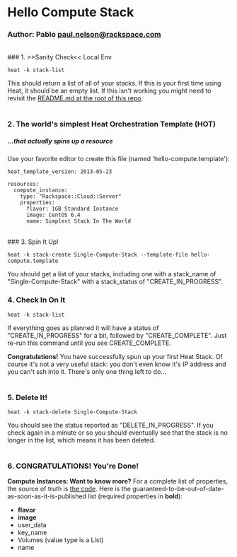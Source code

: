 # Hello Compute Stack
### Author: Pablo <paul.nelson@rackspace.com>
</br>
### 1. >>Sanity Check<< Local Env

```shell
heat -k stack-list
```

This should return a list of all of your stacks. If this is your first time using Heat, it should be an empty list. If this isn't working you might need to revisit the [README.md at the root of this repo](/).
</br>
</br>
### 2. The world's simplest Heat Orchestration Template (HOT)
##### _...that actually spins up a resource_

Use your favorite editor to create this file (named 'hello-compute.template'):

```shell
heat_template_version: 2013-05-23

resources:
  compute_instance:
    type: "Rackspace::Cloud::Server"
    properties:
      flavor: 1GB Standard Instance
      image: CentOS 6.4
      name: Simplest Stack In The World
```
</br>
### 3. Spin It Up!

```shell
heat -k stack-create Single-Compute-Stack --template-file hello-compute.template
```

You should get a list of your stacks, including one with a stack_name of "Single-Compute-Stack" with a stack_status of "CREATE_IN_PROGRESS".
</br>
### 4. Check In On It

```shell
heat -k stack-list
```

If everything goes as planned it will have a status of "CREATE_IN_PROGRESS" for a bit, followed by "CREATE_COMPLETE". Just re-run this command until you see CREATE_COMPLETE.

__Congratulations!__ You have successfully spun up your first Heat Stack. Of course it's not a very useful stack: you don't even know it's IP address and you can't ssh into it. There's only one thing left to do...
</br>
</br>
### 5. Delete It!

```shell
heat -k stack-delete Single-Compute-Stack
```

You should see the status reported as "DELETE_IN_PROGRESS". If you check again in a minute or so you should eventually see that the stack is no longer in the list, which means it has been deleted.
</br>
</br>
### 6. CONGRATULATIONS! You're Done!

__Compute Instances: Want to know more?__ For a complete list of properties, the source of truth is [the code](https://github.com/openstack/heat/blob/master/contrib/rackspace/heat/engine/plugins/cloud_server.py). Here is the guaranteed-to-be-out-of-date-as-soon-as-it-is-published list (required properties in __bold__):

  * __flavor__
  * __image__
  * user_data
  * key_name
  * Volumes (value type is a List)
  * name
